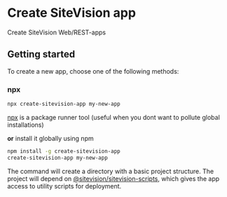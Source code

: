 # Create SiteVision app
Create SiteVision Web/REST-apps

## Getting started
To create a new app, choose one of the following methods:

### npx

```sh
npx create-sitevision-app my-new-app
```

[npx](https://medium.com/@maybekatz/introducing-npx-an-npm-package-runner-55f7d4bd282b) is a package runner tool (useful when you dont want to pollute global installations)

__or__ install it globally using npm

```sh
npm install -g create-sitevision-app
create-sitevision-app my-new-app
```

The command will create a directory with a basic project structure. The project will depend on [@sitevision/sitevision-scripts](https://github.com/sitevision/sitevision-scripts), which gives the app access to utility scripts for deployment.